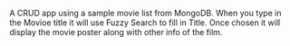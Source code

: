 A CRUD app using a sample movie list from MongoDB. When you type in the Movioe title it will use Fuzzy Search to fill in Title. Once chosen it will display the movie poster along with other info of the film.
